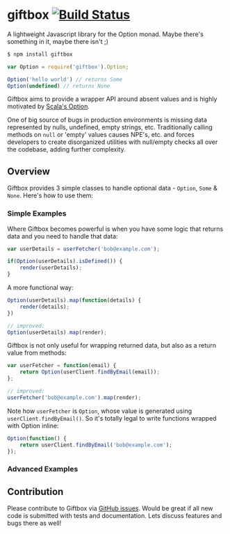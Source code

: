 giftbox [![Build Status](https://travis-ci.org/nitindhar7/giftbox.png)](https://travis-ci.org/nitindhar7/giftbox)
=======

A lightweight Javascript library for the Option monad. Maybe there's something in it, maybe there isn't ;)

```bash
$ npm install giftbox
```

```js
var Option = require('giftbox').Option;

Option('hello world') // returns Some
Option(undefined) // returns None
```

Giftbox aims to provide a wrapper API around absent values and is highly motivated by [Scala's Option][scala-option].

One of big source of bugs in production environments is missing data represented by nulls, undefined, empty strings, etc. Traditionally calling methods on `null` or 'empty' values causes NPE's, etc. and forces developers to create disorganized utilities with null/empty checks all over the codebase, adding further complexity.

## Overview

Giftbox provides 3 simple classes to handle optional data - `Option`, `Some` & `None`. Here's how to use them:

### Simple Examples

Where Giftbox becomes powerful is when you have some logic that returns data and you need to handle that data:

```js
var userDetails = userFetcher('bob@example.com');

if(Option(userDetails).isDefined()) {
	render(userDetails);
}
```

A more functional way:

```js
Option(userDetails).map(function(details) {
	render(details);
})

// improved:
Option(userDetails).map(render);
```

Giftbox is not only useful for wrapping returned data, but also as a return value from methods:

```js
var userFetcher = function(email) {
	return Option(userClient.findByEmail(email));
};

// improved:
userFetcher('bob@example.com').map(render);
```

Note how `userFetcher` is `Option`, whose value is generated using `userClient.findByEmail()`. So it's totally legal to write functions wrapped with Option inline:

```js
Option(function() {
	return userClient.findByEmail('bob@example.com');
});
```
### Advanced Examples

## Contribution

Please contribute to Giftbox via [GitHub issues][github-issues]. Would be great if all new code is submitted with tests and documentation. Lets discuss features and bugs there as well!

[scala-option]: http://www.scala-lang.org/api/current/index.html#scala.Option
[github-issues]: https://github.com/nitindhar7/giftbox/issues

